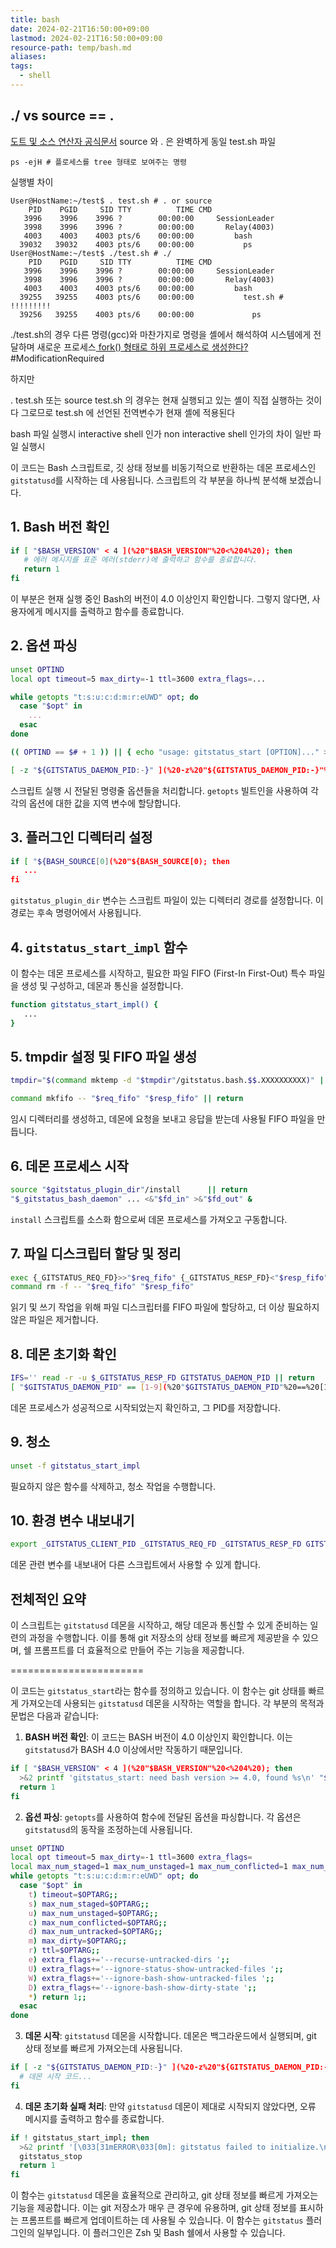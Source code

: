```yaml
---
title: bash
date: 2024-02-21T16:50:00+09:00
lastmod: 2024-02-21T16:50:00+09:00
resource-path: temp/bash.md
aliases: 
tags:
  - shell
---
```

## \.\/ vs source \=\= \.

[도트 및 소스 연산자 공식문서](https://ss64.com/bash/source.html)
source 와 . 은 완벽하게 동일
test.sh 파일
```shell
ps -ejH # 플로세스를 tree 형태로 보여주는 명령
```
실행별 차이
```shell
User@HostName:~/test$ . test.sh # . or source 
    PID    PGID     SID TTY          TIME CMD
   3996    3996    3996 ?        00:00:00     SessionLeader
   3998    3996    3996 ?        00:00:00       Relay(4003)
   4003    4003    4003 pts/6    00:00:00         bash
  39032   39032    4003 pts/6    00:00:00           ps 
User@HostName:~/test$ ./test.sh # ./
    PID    PGID     SID TTY          TIME CMD
   3996    3996    3996 ?        00:00:00     SessionLeader
   3998    3996    3996 ?        00:00:00       Relay(4003)
   4003    4003    4003 pts/6    00:00:00         bash
  39255   39255    4003 pts/6    00:00:00           test.sh # !!!!!!!!!
  39256   39255    4003 pts/6    00:00:00             ps
```

./test.sh의 경우 다른 명령(gcc)와 마찬가지로 명령을 셸에서 해석하여 시스템에게 전달하며 새로운 프로세스<u> fork() 형태로 하위 프로세스로 생성한다?</u> #ModificationRequired 

하지만 

. test.sh 또는 source test.sh 의 경우는 현재 실행되고 있는 셸이 직접 실행하는 것이다 그로므로 test.sh 에 선언된 전역변수가 현재 셸에 적용된다

bash 파일 실행시 interactive shell 인가 non interactive shell 인가의 차이
일반 파일 실행시 










이 코드는 Bash 스크립트로, 깃 상태 정보를 비동기적으로 반환하는 데몬 프로세스인 `gitstatusd`를 시작하는 데 사용됩니다. 스크립트의 각 부분을 하나씩 분석해 보겠습니다.

## 1. Bash 버전 확인

```bash
if [ "$BASH_VERSION" < 4 ](%20"$BASH_VERSION"%20<%204%20); then
   # 에러 메시지를 표준 에러(stderr)에 출력하고 함수를 종료합니다.
   return 1
fi
```

이 부분은 현재 실행 중인 Bash의 버전이 4.0 이상인지 확인합니다. 그렇지 않다면, 사용자에게 메시지를 출력하고 함수를 종료합니다.

## 2. 옵션 파싱

```bash
unset OPTIND
local opt timeout=5 max_dirty=-1 ttl=3600 extra_flags=...

while getopts "t:s:u:c:d:m:r:eUWD" opt; do
  case "$opt" in
    ...
  esac
done

(( OPTIND == $# + 1 )) || { echo "usage: gitstatus_start [OPTION]..." >&2; return 1; }

[ -z "${GITSTATUS_DAEMON_PID:-}" ](%20-z%20"${GITSTATUS_DAEMON_PID:-}"%20) || return 0
```

스크립트 실행 시 전달된 명령줄 옵션들을 처리합니다. `getopts` 빌트인을 사용하여 각각의 옵션에 대한 값을 지역 변수에 할당합니다.

## 3. 플러그인 디렉터리 설정

```bash
if [ "${BASH_SOURCE[0](%20"${BASH_SOURCE[0); then
   ...
fi
```

`gitstatus_plugin_dir` 변수는 스크립트 파일이 있는 디렉터리 경로를 설정합니다. 이 경로는 후속 명령어에서 사용됩니다.

## 4. `gitstatus_start_impl` 함수

이 함수는 데몬 프로세스를 시작하고, 필요한 파일 FIFO (First-In First-Out) 특수 파일을 생성 및 구성하고, 데몬과 통신을 설정합니다.

```bash
function gitstatus_start_impl() {
   ...
}
```

## 5. tmpdir 설정 및 FIFO 파일 생성

```bash
tmpdir="$(command mktemp -d "$tmpdir"/gitstatus.bash.$$.XXXXXXXXXX)" || return

command mkfifo -- "$req_fifo" "$resp_fifo" || return
```

임시 디렉터리를 생성하고, 데몬에 요청을 보내고 응답을 받는데 사용될 FIFO 파일을 만듭니다.

## 6. 데몬 프로세스 시작

```bash
source "$gitstatus_plugin_dir"/install      || return
"$_gitstatus_bash_daemon" ... <&"$fd_in" >&"$fd_out" &
```

`install` 스크립트를 소스화 함으로써 데몬 프로세스를 가져오고 구동합니다.

## 7. 파일 디스크립터 할당 및 정리

```bash
exec {_GITSTATUS_REQ_FD}>>"$req_fifo" {_GITSTATUS_RESP_FD}<"$resp_fifo" || return
command rm -f -- "$req_fifo" "$resp_fifo"                                 || return
```

읽기 및 쓰기 작업을 위해 파일 디스크립터를 FIFO 파일에 할당하고, 더 이상 필요하지 않은 파일은 제거합니다.

## 8. 데몬 초기화 확인

```bash
IFS='' read -r -u $_GITSTATUS_RESP_FD GITSTATUS_DAEMON_PID || return
[ "$GITSTATUS_DAEMON_PID" == [1-9](%20"$GITSTATUS_DAEMON_PID"%20==%20[1-9) || return
```

데몬 프로세스가 성공적으로 시작되었는지 확인하고, 그 PID를 저장합니다.

## 9. 청소

```bash
unset -f gitstatus_start_impl
```

필요하지 않은 함수를 삭제하고, 청소 작업을 수행합니다.

## 10. 환경 변수 내보내기

```bash
export _GITSTATUS_CLIENT_PID _GITSTATUS_REQ_FD _GITSTATUS_RESP_FD GITSTATUS_DAEMON_PID
```

데몬 관련 변수를 내보내어 다른 스크립트에서 사용할 수 있게 합니다.

## 전체적인 요약

이 스크립트는 `gitstatusd` 데몬을 시작하고, 해당 데몬과 통신할 수 있게 준비하는 일련의 과정을 수행합니다. 이를 통해 git 저장소의 상태 정보를 빠르게 제공받을 수 있으며, 쉘 프롬프트를 더 효율적으로 만들어 주는 기능을 제공합니다.


=======================

이 코드는 `gitstatus_start`라는 함수를 정의하고 있습니다. 이 함수는 git 상태를 빠르게 가져오는데 사용되는 `gitstatusd` 데몬을 시작하는 역할을 합니다. 각 부분의 목적과 문법은 다음과 같습니다:

1. **BASH 버전 확인**: 이 코드는 BASH 버전이 4.0 이상인지 확인합니다. 이는 `gitstatusd`가 BASH 4.0 이상에서만 작동하기 때문입니다.

```bash
if [ "$BASH_VERSION" < 4 ](%20"$BASH_VERSION"%20<%204%20); then
  >&2 printf 'gitstatus_start: need bash version >= 4.0, found %s\n' "$BASH_VERSION"
  return 1
fi
```

2. **옵션 파싱**: `getopts`를 사용하여 함수에 전달된 옵션을 파싱합니다. 각 옵션은 `gitstatusd`의 동작을 조정하는데 사용됩니다.

```bash
unset OPTIND
local opt timeout=5 max_dirty=-1 ttl=3600 extra_flags=
local max_num_staged=1 max_num_unstaged=1 max_num_conflicted=1 max_num_untracked=1
while getopts "t:s:u:c:d:m:r:eUWD" opt; do
  case "$opt" in
    t) timeout=$OPTARG;;
    s) max_num_staged=$OPTARG;;
    u) max_num_unstaged=$OPTARG;;
    c) max_num_conflicted=$OPTARG;;
    d) max_num_untracked=$OPTARG;;
    m) max_dirty=$OPTARG;;
    r) ttl=$OPTARG;;
    e) extra_flags+='--recurse-untracked-dirs ';;
    U) extra_flags+='--ignore-status-show-untracked-files ';;
    W) extra_flags+='--ignore-bash-show-untracked-files ';;
    D) extra_flags+='--ignore-bash-show-dirty-state ';;
    *) return 1;;
  esac
done
```

3. **데몬 시작**: `gitstatusd` 데몬을 시작합니다. 데몬은 백그라운드에서 실행되며, git 상태 정보를 빠르게 가져오는데 사용됩니다.

```bash
if [ -z "${GITSTATUS_DAEMON_PID:-}" ](%20-z%20"${GITSTATUS_DAEMON_PID:-}"%20); then
  # 데몬 시작 코드...
fi
```

4. **데몬 초기화 실패 처리**: 만약 `gitstatusd` 데몬이 제대로 시작되지 않았다면, 오류 메시지를 출력하고 함수를 종료합니다.

```bash
if ! gitstatus_start_impl; then
  >&2 printf '[\033[31mERROR\033[0m]: gitstatus failed to initialize.\n'
  gitstatus_stop
  return 1
fi
```

이 함수는 `gitstatusd` 데몬을 효율적으로 관리하고, git 상태 정보를 빠르게 가져오는 기능을 제공합니다. 이는 git 저장소가 매우 큰 경우에 유용하며, git 상태 정보를 표시하는 프롬프트를 빠르게 업데이트하는 데 사용될 수 있습니다. 이 함수는 `gitstatus` 플러그인의 일부입니다. 이 플러그인은 Zsh 및 Bash 쉘에서 사용할 수 있습니다.